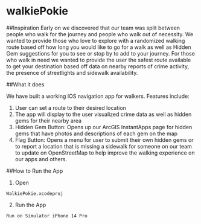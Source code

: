 # walkiePokie

##Inspiration
Early on we discovered that our team was split between people who walk for the journey and people who walk out of necessity. We wanted to provide those who love to explore with a randomized walking route based off how long you would like to go for a walk as well as Hidden Gem suggestions for you to see or stop by to add to your journey. For those who walk in need we wanted to provide the user the safest route available to get your destination based off data on nearby reports of crime activity, the presence of streetlights and sidewalk availability.

##What it does

We have built a working IOS navigation app for walkers. Features include:

1. User can set a route to their desired location
2. The app will display to the user visualized crime data as well as hidden gems for their nearby area
3. Hidden Gem Button: Opens up our ArcGIS InstantApps page for hidden gems that have photos and descriptions of each gem on the map
4. Flag Button: Opens a menu for user to submit their own hidden gems or to report a location that is missing a sidewalk for someone on our team to update on OpenStreetMap to help
improve the walking experience on our apps and others.


##How to Run the App

1. Open
```
WalkiePokie.xcodeproj
```

2. Run the App
```
Run on Simulator iPhone 14 Pro
```
